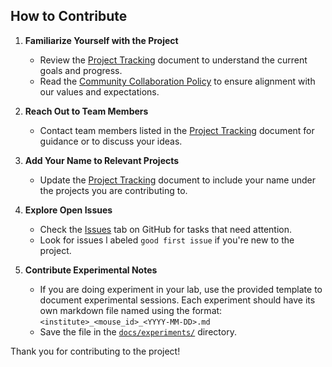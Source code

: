 ## How to Contribute

1. **Familiarize Yourself with the Project**  
      - Review the [Project Tracking](project-tracking.md) document to understand the current goals and progress.
      - Read the [Community Collaboration Policy](community-collaboration-policy.md) to ensure alignment with our values and expectations.

2. **Reach Out to Team Members**  
      - Contact team members listed in the [Project Tracking](project-tracking.md) document for guidance or to discuss your ideas.

3. **Add Your Name to Relevant Projects**  
      - Update the [Project Tracking](project-tracking.md) document to include your name under the projects you are contributing to.

4. **Explore Open Issues**  
      - Check the [Issues](https://github.com/AllenNeuralDynamics/openscope-community-predictive-processing/issues) tab on GitHub for tasks that need attention.
      - Look for issues l  abeled `good first issue` if you're new to the project.

5. **Contribute Experimental Notes**  
      - If you are doing experiment in your lab, use the provided template to document experimental sessions. Each experiment should have its own markdown file named using the format:  
      `<institute>_<mouse_id>_<YYYY-MM-DD>.md`
      - Save the file in the [`docs/experiments/`](experiments/) directory.

Thank you for contributing to the project!